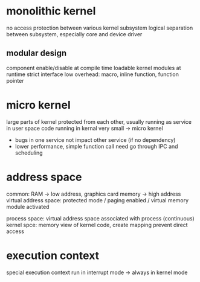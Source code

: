 # monolithic kernel 
no access protection between various kernel subsystem
logical separation between subsystem, especially core and device driver
## modular design
component enable/disable at compile time
loadable kernel modules at runtime
strict interface low overhead: macro, inline function, function pointer

# micro kernel
large parts of kernel protected from each other, usually running as service in user space
code running in kernal very small -> micro kernel
- bugs in one service not impact other service (if no dependency)
- lower performance, simple function call need go through IPC and scheduling

# address space
common: RAM -> low address, graphics card memory -> high address
virtual address space: protected mode / paging enabled / virtual memory module activated

process space: virtual address space associated with process (continuous)
kernel spce: memory view of kernel code, create mapping prevent direct access

# execution context
special execution context run in interrupt mode
-> always in kernel mode











